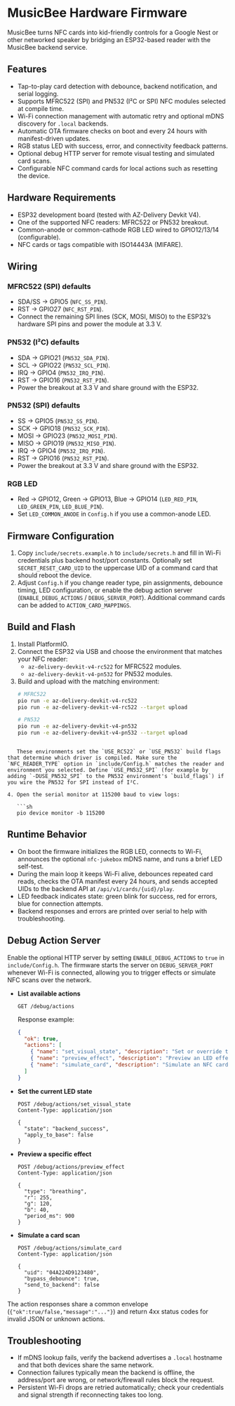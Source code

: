 # MusicBee Hardware Firmware

MusicBee turns NFC cards into kid-friendly controls for a Google Nest or other networked speaker by bridging an ESP32-based reader with the MusicBee backend service.

## Features
- Tap-to-play card detection with debounce, backend notification, and serial logging.
- Supports MFRC522 (SPI) and PN532 (I²C or SPI) NFC modules selected at compile time.
- Wi-Fi connection management with automatic retry and optional mDNS discovery for `.local` backends.
- Automatic OTA firmware checks on boot and every 24 hours with manifest-driven updates.
- RGB status LED with success, error, and connectivity feedback patterns.
- Optional debug HTTP server for remote visual testing and simulated card scans.
- Configurable NFC command cards for local actions such as resetting the device.

## Hardware Requirements
- ESP32 development board (tested with AZ-Delivery Devkit V4).
- One of the supported NFC readers: MFRC522 or PN532 breakout.
- Common-anode or common-cathode RGB LED wired to GPIO12/13/14 (configurable).
- NFC cards or tags compatible with ISO14443A (MIFARE).

## Wiring
### MFRC522 (SPI) defaults
- SDA/SS → GPIO5 (`NFC_SS_PIN`).
- RST → GPIO27 (`NFC_RST_PIN`).
- Connect the remaining SPI lines (SCK, MOSI, MISO) to the ESP32’s hardware SPI pins and power the module at 3.3 V.

### PN532 (I²C) defaults
- SDA → GPIO21 (`PN532_SDA_PIN`).
- SCL → GPIO22 (`PN532_SCL_PIN`).
- IRQ → GPIO4 (`PN532_IRQ_PIN`).
- RST → GPIO16 (`PN532_RST_PIN`).
- Power the breakout at 3.3 V and share ground with the ESP32.

### PN532 (SPI) defaults
- SS → GPIO5 (`PN532_SS_PIN`).
- SCK → GPIO18 (`PN532_SCK_PIN`).
- MOSI → GPIO23 (`PN532_MOSI_PIN`).
- MISO → GPIO19 (`PN532_MISO_PIN`).
- IRQ → GPIO4 (`PN532_IRQ_PIN`).
- RST → GPIO16 (`PN532_RST_PIN`).
- Power the breakout at 3.3 V and share ground with the ESP32.

### RGB LED
- Red → GPIO12, Green → GPIO13, Blue → GPIO14 (`LED_RED_PIN`, `LED_GREEN_PIN`, `LED_BLUE_PIN`).
- Set `LED_COMMON_ANODE` in `Config.h` if you use a common-anode LED.

## Firmware Configuration
1. Copy `include/secrets.example.h` to `include/secrets.h` and fill in Wi-Fi credentials plus backend host/port constants. Optionally set `SECRET_RESET_CARD_UID` to the uppercase UID of a command card that should reboot the device.
2. Adjust `Config.h` if you change reader type, pin assignments, debounce timing, LED configuration, or enable the debug action server (`ENABLE_DEBUG_ACTIONS` / `DEBUG_SERVER_PORT`). Additional command cards can be added to `ACTION_CARD_MAPPINGS`.

## Build and Flash
1. Install PlatformIO.
2. Connect the ESP32 via USB and choose the environment that matches your NFC reader:
   - `az-delivery-devkit-v4-rc522` for MFRC522 modules.
   - `az-delivery-devkit-v4-pn532` for PN532 modules.
3. Build and upload with the matching environment:
   ```sh
   # MFRC522
   pio run -e az-delivery-devkit-v4-rc522
   pio run -e az-delivery-devkit-v4-rc522 --target upload

   # PN532
   pio run -e az-delivery-devkit-v4-pn532
   pio run -e az-delivery-devkit-v4-pn532 --target upload
```

   These environments set the `USE_RC522` or `USE_PN532` build flags that determine which driver is compiled. Make sure the `NFC_READER_TYPE` option in `include/Config.h` matches the reader and environment you selected. Define `USE_PN532_SPI` (for example by adding `-DUSE_PN532_SPI` to the PN532 environment's `build_flags`) if you wire the PN532 for SPI instead of I²C.

4. Open the serial monitor at 115200 baud to view logs:

   ```sh
   pio device monitor -b 115200
   ```

## Runtime Behavior

* On boot the firmware initializes the RGB LED, connects to Wi-Fi, announces the optional `nfc-jukebox` mDNS name, and runs a brief LED self-test.
* During the main loop it keeps Wi-Fi alive, debounces repeated card reads, checks the OTA manifest every 24 hours, and sends accepted UIDs to the backend API at `/api/v1/cards/{uid}/play`.
* LED feedback indicates state: green blink for success, red for errors, blue for connection attempts.
* Backend responses and errors are printed over serial to help with troubleshooting.

## Debug Action Server

Enable the optional HTTP server by setting `ENABLE_DEBUG_ACTIONS` to `true` in `include/Config.h`. The firmware starts the server on `DEBUG_SERVER_PORT` whenever Wi-Fi is connected, allowing you to trigger effects or simulate NFC scans over the network.

* **List available actions**

  ```http
  GET /debug/actions
  ```

  Response example:

  ```json
  {
    "ok": true,
    "actions": [
      { "name": "set_visual_state", "description": "Set or override the current LED state." },
      { "name": "preview_effect", "description": "Preview an LED effect with custom colours." },
      { "name": "simulate_card", "description": "Simulate an NFC card scan with an arbitrary UID." }
    ]
  }
  ```

* **Set the current LED state**

  ```http
  POST /debug/actions/set_visual_state
  Content-Type: application/json

  {
    "state": "backend_success",
    "apply_to_base": false
  }
  ```

* **Preview a specific effect**

  ```http
  POST /debug/actions/preview_effect
  Content-Type: application/json

  {
    "type": "breathing",
    "r": 255,
    "g": 120,
    "b": 40,
    "period_ms": 900
  }
  ```

* **Simulate a card scan**

  ```http
  POST /debug/actions/simulate_card
  Content-Type: application/json

  {
    "uid": "04A224D9123480",
    "bypass_debounce": true,
    "send_to_backend": false
  }
  ```

The action responses share a common envelope (`{"ok":true/false,"message":"..."}`) and return 4xx status codes for invalid JSON or unknown actions.

## Troubleshooting

* If mDNS lookup fails, verify the backend advertises a `.local` hostname and that both devices share the same network.
* Connection failures typically mean the backend is offline, the address/port are wrong, or network/firewall rules block the request.
* Persistent Wi-Fi drops are retried automatically; check your credentials and signal strength if reconnecting takes too long.

